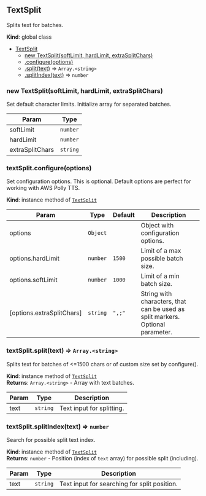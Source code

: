 <a name="TextSplit"></a>

## TextSplit
Splits text for batches.

**Kind**: global class  

* [TextSplit](#TextSplit)
    * [new TextSplit(softLimit, hardLimit, extraSplitChars)](#new_TextSplit_new)
    * [.configure(options)](#TextSplit+configure)
    * [.split(text)](#TextSplit+split) ⇒ <code>Array.&lt;string&gt;</code>
    * [.splitIndex(text)](#TextSplit+splitIndex) ⇒ <code>number</code>

<a name="new_TextSplit_new"></a>

### new TextSplit(softLimit, hardLimit, extraSplitChars)
Set default character limits.
Initialize array for separated batches.


| Param | Type |
| --- | --- |
| softLimit | <code>number</code> | 
| hardLimit | <code>number</code> | 
| extraSplitChars | <code>string</code> | 

<a name="TextSplit+configure"></a>

### textSplit.configure(options)
Set configuration options.
This is optional. Default options are perfect for working with AWS Polly TTS.

**Kind**: instance method of [<code>TextSplit</code>](#TextSplit)  

| Param | Type | Default | Description |
| --- | --- | --- | --- |
| options | <code>Object</code> |  | Object with configuration options. |
| options.hardLimit | <code>number</code> | <code>1500</code> | Limit of a max possible batch size. |
| options.softLimit | <code>number</code> | <code>1000</code> | Limit of a min batch size. |
| [options.extraSplitChars] | <code>string</code> | <code>&quot;,;&quot;</code> | String with characters, that can be used as split markers. Optional parameter. |

<a name="TextSplit+split"></a>

### textSplit.split(text) ⇒ <code>Array.&lt;string&gt;</code>
Splits text for batches of <=1500 chars or of custom size set by configure().

**Kind**: instance method of [<code>TextSplit</code>](#TextSplit)  
**Returns**: <code>Array.&lt;string&gt;</code> - Array with text batches.  

| Param | Type | Description |
| --- | --- | --- |
| text | <code>string</code> | Text input for splitting. |

<a name="TextSplit+splitIndex"></a>

### textSplit.splitIndex(text) ⇒ <code>number</code>
Search for possible split text index.

**Kind**: instance method of [<code>TextSplit</code>](#TextSplit)  
**Returns**: <code>number</code> - Position (index of `text` array) for possible split (including).  

| Param | Type | Description |
| --- | --- | --- |
| text | <code>string</code> | Text input for searching for split position. |

